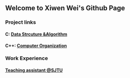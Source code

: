 ## Welcome to Xiwen Wei's Github Page

### Project links
#### C: [Data Strcuture &Algorithm](https://github.com/Christina200/Intro-to-algorithm-data-structure)
#### C++: [Computer Organization](https://github.com/Christina200/Intro-to-Computer-Organization)

### Work Experience
#### [Teaching assistant @SJTU](https://github.com/Christina200/VC210-Recitation-Class)
